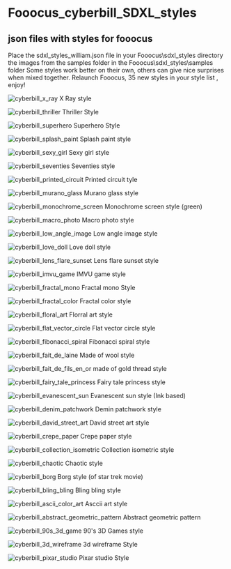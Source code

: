 # Fooocus_cyberbill_SDXL_styles
## json files with styles for fooocus 

Place the sdxl_styles_william.json file in your Fooocus\sdxl_styles directory the images from the samples folder in the Fooocus\sdxl_styles\samples folder
Some styles work better on their own, others can give nice surprises when mixed together.
Relaunch Fooocus, 35 new styles in your style list , enjoy!

![cyberbill_x_ray](https://github.com/lecyberbill/Fooocus_cyberbill_SDXL_styles/assets/152601863/f7222d03-3785-44c1-ac32-59f949034216)
X Ray style

![cyberbill_thriller](https://github.com/lecyberbill/Fooocus_cyberbill_SDXL_styles/assets/152601863/995fa9a9-78dc-4b75-8767-93829a4d9136)
Thriller Style

![cyberbill_superhero](https://github.com/lecyberbill/Fooocus_cyberbill_SDXL_styles/assets/152601863/e66ddfa6-021a-42a3-bec1-786b637226df)
Superhero Style

![cyberbill_splash_paint](https://github.com/lecyberbill/Fooocus_cyberbill_SDXL_styles/assets/152601863/e24130a9-9727-4b75-a63f-e0da43cc95c3)
Splash paint style

![cyberbill_sexy_girl](https://github.com/lecyberbill/Fooocus_cyberbill_SDXL_styles/assets/152601863/a911c044-6bb5-45dc-92f8-e41d1c61a8f9)
Sexy girl style

![cyberbill_seventies](https://github.com/lecyberbill/Fooocus_cyberbill_SDXL_styles/assets/152601863/fcf93e6a-35b1-4d86-9814-a41a3c7d9ab8)
Seventies style

![cyberbill_printed_circuit](https://github.com/lecyberbill/Fooocus_cyberbill_SDXL_styles/assets/152601863/e3e64102-6da7-4f3e-ad75-5553030d33bf)
Printed circuit tyle

![cyberbill_murano_glass](https://github.com/lecyberbill/Fooocus_cyberbill_SDXL_styles/assets/152601863/673c6dc4-e3a2-4f5d-9d42-026487ad3752)
Murano glass style

![cyberbill_monochrome_screen](https://github.com/lecyberbill/Fooocus_cyberbill_SDXL_styles/assets/152601863/ec72a8de-5bae-45fd-a9d4-1cedbc0cc8ed)
Monochrome screen style (green)

![cyberbill_macro_photo](https://github.com/lecyberbill/Fooocus_cyberbill_SDXL_styles/assets/152601863/3e60d641-dafd-4282-ae59-20951c4dc43a)
Macro photo style

![cyberbill_low_angle_image](https://github.com/lecyberbill/Fooocus_cyberbill_SDXL_styles/assets/152601863/28062214-074a-46de-af28-9107b32c9d81)
Low angle image style

![cyberbill_love_doll](https://github.com/lecyberbill/Fooocus_cyberbill_SDXL_styles/assets/152601863/857c1b8b-652d-482b-83a6-94f21d1d2ee3)
Love doll style

![cyberbill_lens_flare_sunset](https://github.com/lecyberbill/Fooocus_cyberbill_SDXL_styles/assets/152601863/970067e9-65fe-47a3-882e-6ceae9fa09bd)
Lens flare sunset style

![cyberbill_imvu_game](https://github.com/lecyberbill/Fooocus_cyberbill_SDXL_styles/assets/152601863/bf16812e-2e56-46e9-93fe-411039762d32)
IMVU game style

![cyberbill_fractal_mono](https://github.com/lecyberbill/Fooocus_cyberbill_SDXL_styles/assets/152601863/6df195fd-690c-4438-a8d0-6d0e8c6aaeee)
Fractal mono Style

![cyberbill_fractal_color](https://github.com/lecyberbill/Fooocus_cyberbill_SDXL_styles/assets/152601863/e43c12c8-754e-4ba5-9707-a1e75a50e02f)
Fractal color style

![cyberbill_floral_art](https://github.com/lecyberbill/Fooocus_cyberbill_SDXL_styles/assets/152601863/19b71f1a-29b9-4317-be39-acf447f2c4ad)
Florral art style

![cyberbill_flat_vector_circle](https://github.com/lecyberbill/Fooocus_cyberbill_SDXL_styles/assets/152601863/eaef055a-5147-4ff6-926f-94fda00d4ca1)
Flat vector circle style

![cyberbill_fibonacci_spiral](https://github.com/lecyberbill/Fooocus_cyberbill_SDXL_styles/assets/152601863/3a3b09b9-341c-45f0-84be-f4d4b9397531)
Fibonacci spiral style

![cyberbill_fait_de_laine](https://github.com/lecyberbill/Fooocus_cyberbill_SDXL_styles/assets/152601863/078fe9ed-830a-498b-9df0-7c7030859619)
Made of wool style

![cyberbill_fait_de_fils_en_or](https://github.com/lecyberbill/Fooocus_cyberbill_SDXL_styles/assets/152601863/e3effde6-4819-4917-a0c2-67d4e4c104c8)
made of gold thread style

![cyberbill_fairy_tale_princess](https://github.com/lecyberbill/Fooocus_cyberbill_SDXL_styles/assets/152601863/3d810804-de7c-44f5-8857-1de8cebc6f44)
Fairy tale princess style

![cyberbill_evanescent_sun](https://github.com/lecyberbill/Fooocus_cyberbill_SDXL_styles/assets/152601863/d2531ea6-c1b4-4f05-a6b4-448d869779d4)
Evanescent sun style (Ink based)

![cyberbill_denim_patchwork](https://github.com/lecyberbill/Fooocus_cyberbill_SDXL_styles/assets/152601863/4a05e0a4-9d9a-44fe-b12f-3659ffb1d2fe)
Demin patchwork style


![cyberbill_david_street_art](https://github.com/lecyberbill/Fooocus_cyberbill_SDXL_styles/assets/152601863/1c7ca23a-3f4b-4d1a-b086-a85c52a55e68)
David street art style

![cyberbill_crepe_paper](https://github.com/lecyberbill/Fooocus_cyberbill_SDXL_styles/assets/152601863/012559eb-9f4c-4371-9470-2e5f524bc46f)
Crepe paper style 

![cyberbill_collection_isometric](https://github.com/lecyberbill/Fooocus_cyberbill_SDXL_styles/assets/152601863/9e00e289-bafa-4909-8b93-0736e8cc4204)
Collection isometric style

![cyberbill_chaotic](https://github.com/lecyberbill/Fooocus_cyberbill_SDXL_styles/assets/152601863/8af3e6bc-095d-4e6d-83ac-f8c648fff114)
Chaotic style

![cyberbill_borg](https://github.com/lecyberbill/Fooocus_cyberbill_SDXL_styles/assets/152601863/33b8e2cc-4170-49c7-b29d-81067ee873d2)
Borg style (of star trek movie)

![cyberbill_bling_bling](https://github.com/lecyberbill/Fooocus_cyberbill_SDXL_styles/assets/152601863/4b4a0f6c-d1a0-4c69-860e-2591af2b825a)
Bling bling style

![cyberbill_ascii_color_art](https://github.com/lecyberbill/Fooocus_cyberbill_SDXL_styles/assets/152601863/ec96a57c-133d-4cb6-b0e2-c40e6dd73738)
Asccii art style

![cyberbill_abstract_geometric_pattern](https://github.com/lecyberbill/Fooocus_cyberbill_SDXL_styles/assets/152601863/ba43fb28-6f1c-4f0e-a40b-6243fd68e9e4)
Abstract geometric pattern

![cyberbill_90s_3d_game](https://github.com/lecyberbill/Fooocus_cyberbill_SDXL_styles/assets/152601863/204eaccf-be76-4e5b-abb5-075bdabb587b)
90's 3D Games style

![cyberbill_3d_wireframe](https://github.com/lecyberbill/Fooocus_cyberbill_SDXL_styles/assets/152601863/64c38775-374a-442a-ba7e-88942faffa81)
3d wireframe Style

![cyberbill_pixar_studio](https://github.com/lecyberbill/Fooocus_cyberbill_SDXL_styles/assets/152601863/ec230172-c7eb-4b4f-9026-82f6b4e69165)
Pixar studio Style
